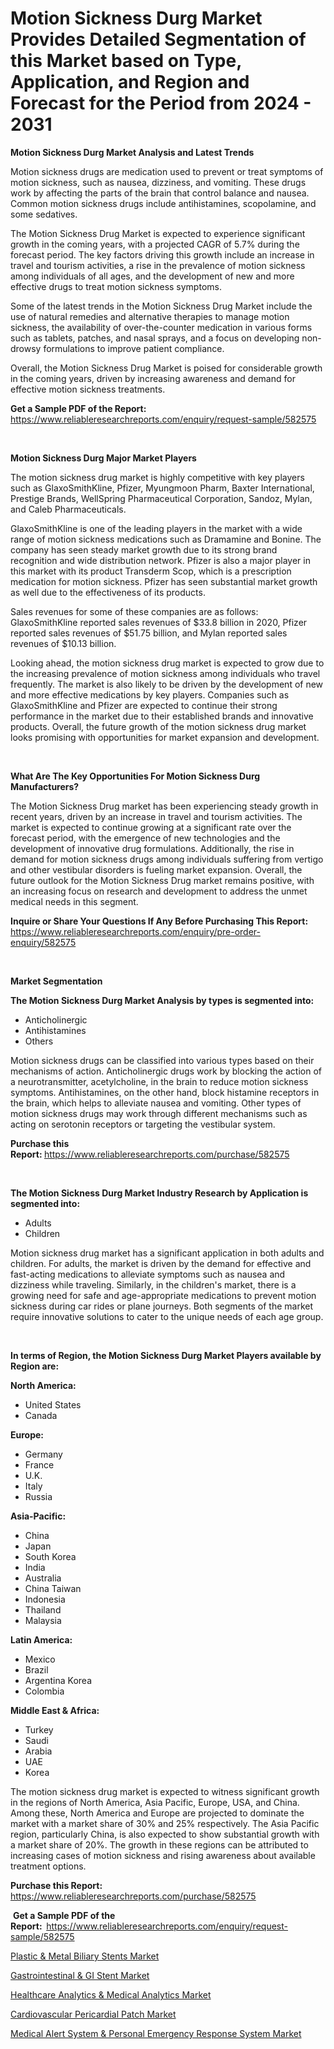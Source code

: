 <p><h1>Motion Sickness Durg Market Provides Detailed Segmentation of this Market based on Type, Application, and Region and Forecast for the Period from 2024 - 2031</h1></p><p><strong>Motion Sickness Durg Market Analysis and Latest Trends</strong></p>
<p><p>Motion sickness drugs are medication used to prevent or treat symptoms of motion sickness, such as nausea, dizziness, and vomiting. These drugs work by affecting the parts of the brain that control balance and nausea. Common motion sickness drugs include antihistamines, scopolamine, and some sedatives.</p><p>The Motion Sickness Drug Market is expected to experience significant growth in the coming years, with a projected CAGR of 5.7% during the forecast period. The key factors driving this growth include an increase in travel and tourism activities, a rise in the prevalence of motion sickness among individuals of all ages, and the development of new and more effective drugs to treat motion sickness symptoms.</p><p>Some of the latest trends in the Motion Sickness Drug Market include the use of natural remedies and alternative therapies to manage motion sickness, the availability of over-the-counter medication in various forms such as tablets, patches, and nasal sprays, and a focus on developing non-drowsy formulations to improve patient compliance.</p><p>Overall, the Motion Sickness Drug Market is poised for considerable growth in the coming years, driven by increasing awareness and demand for effective motion sickness treatments.</p></p>
<p><strong>Get a Sample PDF of the Report:&nbsp;</strong> <a href="https://www.reliableresearchreports.com/enquiry/request-sample/582575">https://www.reliableresearchreports.com/enquiry/request-sample/582575</a></p>
<p>&nbsp;</p>
<p><strong>Motion Sickness Durg Major Market Players</strong></p>
<p><p>The motion sickness drug market is highly competitive with key players such as GlaxoSmithKline, Pfizer, Myungmoon Pharm, Baxter International, Prestige Brands, WellSpring Pharmaceutical Corporation, Sandoz, Mylan, and Caleb Pharmaceuticals. </p><p>GlaxoSmithKline is one of the leading players in the market with a wide range of motion sickness medications such as Dramamine and Bonine. The company has seen steady market growth due to its strong brand recognition and wide distribution network. Pfizer is also a major player in this market with its product Transderm Scop, which is a prescription medication for motion sickness. Pfizer has seen substantial market growth as well due to the effectiveness of its products.</p><p>Sales revenues for some of these companies are as follows: GlaxoSmithKline reported sales revenues of $33.8 billion in 2020, Pfizer reported sales revenues of $51.75 billion, and Mylan reported sales revenues of $10.13 billion.</p><p>Looking ahead, the motion sickness drug market is expected to grow due to the increasing prevalence of motion sickness among individuals who travel frequently. The market is also likely to be driven by the development of new and more effective medications by key players. Companies such as GlaxoSmithKline and Pfizer are expected to continue their strong performance in the market due to their established brands and innovative products. Overall, the future growth of the motion sickness drug market looks promising with opportunities for market expansion and development.</p></p>
<p>&nbsp;</p>
<p><strong>What Are The Key Opportunities For Motion Sickness Durg Manufacturers?</strong></p>
<p><p>The Motion Sickness Drug market has been experiencing steady growth in recent years, driven by an increase in travel and tourism activities. The market is expected to continue growing at a significant rate over the forecast period, with the emergence of new technologies and the development of innovative drug formulations. Additionally, the rise in demand for motion sickness drugs among individuals suffering from vertigo and other vestibular disorders is fueling market expansion. Overall, the future outlook for the Motion Sickness Drug market remains positive, with an increasing focus on research and development to address the unmet medical needs in this segment.</p></p>
<p><strong>Inquire or Share Your Questions If Any Before Purchasing This Report:</strong> <a href="https://www.reliableresearchreports.com/enquiry/pre-order-enquiry/582575">https://www.reliableresearchreports.com/enquiry/pre-order-enquiry/582575</a></p>
<p>&nbsp;</p>
<p><strong>Market Segmentation</strong></p>
<p><strong>The Motion Sickness Durg Market Analysis by types is segmented into:</strong></p>
<p><ul><li>Anticholinergic</li><li>Antihistamines</li><li>Others</li></ul></p>
<p><p>Motion sickness drugs can be classified into various types based on their mechanisms of action. Anticholinergic drugs work by blocking the action of a neurotransmitter, acetylcholine, in the brain to reduce motion sickness symptoms. Antihistamines, on the other hand, block histamine receptors in the brain, which helps to alleviate nausea and vomiting. Other types of motion sickness drugs may work through different mechanisms such as acting on serotonin receptors or targeting the vestibular system.</p></p>
<p><strong>Purchase this Report:&nbsp;</strong><a href="https://www.reliableresearchreports.com/purchase/582575">https://www.reliableresearchreports.com/purchase/582575</a></p>
<p>&nbsp;</p>
<p><strong>The Motion Sickness Durg Market Industry Research by Application is segmented into:</strong></p>
<p><ul><li>Adults</li><li>Children</li></ul></p>
<p><p>Motion sickness drug market has a significant application in both adults and children. For adults, the market is driven by the demand for effective and fast-acting medications to alleviate symptoms such as nausea and dizziness while traveling. Similarly, in the children's market, there is a growing need for safe and age-appropriate medications to prevent motion sickness during car rides or plane journeys. Both segments of the market require innovative solutions to cater to the unique needs of each age group.</p></p>
<p>&nbsp;</p>
<p><strong>In terms of Region, the Motion Sickness Durg Market Players available by Region are:</strong></p>
<p>
    <p> <strong> North America: </strong>
        <ul>
            <li>United States</li>
            <li>Canada</li>
        </ul>
        </p> 
    <p> <strong> Europe: </strong>
        <ul>
            <li>Germany</li>
            <li>France</li>
            <li>U.K.</li>
            <li>Italy</li>
            <li>Russia</li>
        </ul>
        </p> 
    <p> <strong> Asia-Pacific: </strong>
        <ul>
            <li>China</li>
            <li>Japan</li>
            <li>South Korea</li>
            <li>India</li>
            <li>Australia</li>
            <li>China Taiwan</li>
            <li>Indonesia</li>
            <li>Thailand</li>
            <li>Malaysia</li>
        </ul>
        </p> 
    <p> <strong> Latin America: </strong>
        <ul>
            <li>Mexico</li>
            <li>Brazil</li>
            <li>Argentina Korea</li>
            <li>Colombia</li>
        </ul>
        </p> 
    <p> <strong> Middle East & Africa: </strong>
        <ul>
            <li>Turkey</li>
            <li>Saudi</li>
            <li>Arabia</li>
            <li>UAE</li>
            <li>Korea</li>
        </ul>
    </p>
    </p>
<p><p>The motion sickness drug market is expected to witness significant growth in the regions of North America, Asia Pacific, Europe, USA, and China. Among these, North America and Europe are projected to dominate the market with a market share of 30% and 25% respectively. The Asia Pacific region, particularly China, is also expected to show substantial growth with a market share of 20%. The growth in these regions can be attributed to increasing cases of motion sickness and rising awareness about available treatment options.</p></p>
<p><strong>Purchase this Report: </strong><a href="https://www.reliableresearchreports.com/purchase/582575">https://www.reliableresearchreports.com/purchase/582575</a></p>
<p>&nbsp;<strong>Get a Sample PDF of the Report:&nbsp;&nbsp;</strong><a href="https://www.reliableresearchreports.com/enquiry/request-sample/582575">https://www.reliableresearchreports.com/enquiry/request-sample/582575</a></p>
<p><strong></strong></p>
<p><p><a href="https://medium.com/@patriciaday39/analyzing-plastic-amp-metal-biliary-stents-market-global-industry-perspective-and-forecast-2024-d6a792fc370a">Plastic & Metal Biliary Stents Market</a></p><p><a href="https://medium.com/@vincentalvarez1980/gastrointestinal-amp-gi-stent-market-report-reveals-the-latest-trends-and-growth-opportunities-of-138711c9cd14">Gastrointestinal & GI Stent Market</a></p><p><a href="https://medium.com/@vincentalvarez1980/analyzing-healthcare-analytics-amp-medical-analytics-market-global-industry-perspective-and-36de60c16efe">Healthcare Analytics & Medical Analytics Market</a></p><p><a href="https://medium.com/@patriciaday39/cardiovascular-pericardial-patch-market-trends-and-market-analysis-forecasted-for-period-2024-2031-2b8c30c352f0">Cardiovascular Pericardial Patch Market</a></p><p><a href="https://medium.com/@vincentalvarez1980/medical-alert-system-amp-personal-emergency-response-system-market-research-report-its-history-046b46c25227">Medical Alert System & Personal Emergency Response System Market</a></p></p>